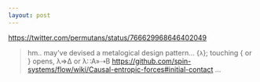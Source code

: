 ```yaml
---
layout: post
---
```

https://twitter.com/permutans/status/766629968646402049

> hm‥ may've devised a metalogical design pattern… {`λ`}; touching { or } opens, λ⇒Δ or λ∷A»⇢B https://github.com/spin-systems/flow/wiki/Causal-entropic-forces#initial-contact …